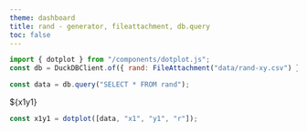 ```yaml
---
theme: dashboard
title: rand - generator, fileattachment, db.query
toc: false
---
```


```js
import { dotplot } from "/components/dotplot.js";
const db = DuckDBClient.of({ rand: FileAttachment("data/rand-xy.csv") });
```

```js
const data = db.query("SELECT * FROM rand");
```

<div class="card">${x1y1}</div>

```js
const x1y1 = dotplot([data, "x1", "y1", "r"]);
```
